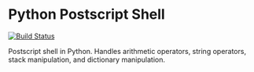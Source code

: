 # Python Postscript Shell

[![Build Status](https://build.mathewmerrick.com/buildStatus/icon?job=postscript-shell)](https://build.mathewmerrick.com/job/postscript-shell)

Postscript shell in Python. Handles arithmetic operators, string operators, stack manipulation, and dictionary manipulation.
